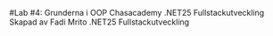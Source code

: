 #Lab #4: Grunderna i OOP
Chasacademy .NET25 Fullstackutveckling Skapad av Fadi Mrito .NET25 Fullstackutveckling
